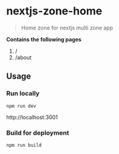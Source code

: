 # nextjs-zone-home

> Home zone for nextjs multi zone app

**Contains the following pages**
1. /
2. /about

## Usage

### Run locally

`npm run dev`

http://localhost:3001

### Build for deployment

`npm run build`
